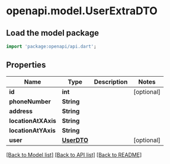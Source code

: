 # openapi.model.UserExtraDTO

## Load the model package
```dart
import 'package:openapi/api.dart';
```

## Properties
Name | Type | Description | Notes
------------ | ------------- | ------------- | -------------
**id** | **int** |  | [optional] 
**phoneNumber** | **String** |  | 
**address** | **String** |  | 
**locationAtXAxis** | **String** |  | 
**locationAtYAxis** | **String** |  | 
**user** | [**UserDTO**](UserDTO.md) |  | [optional] 

[[Back to Model list]](../README.md#documentation-for-models) [[Back to API list]](../README.md#documentation-for-api-endpoints) [[Back to README]](../README.md)


